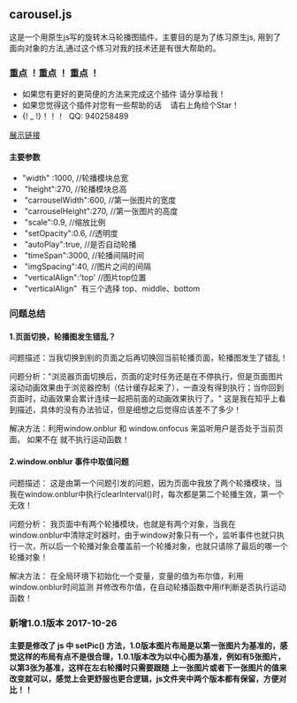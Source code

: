 ## carousel.js
这是一个用原生js写的旋转木马轮播图插件，主要目的是为了练习原生js, 用到了面向对象的方法,通过这个练习对我的技术还是有很大帮助的。
### 重点 ！重点 ！ 重点 ！
* 如果您有更好的更简便的方法来完成这个插件 请分享给我！
* 如果您觉得这个插件对您有一些帮助的话    请右上角给个Star！
* {! _ !}！！！  QQ: 940258489

[展示链接](https://seven-it.github.io/carousel/) 

#### 主要参数
* "width" :1000,                //轮播模块总宽
*  "height":270,                //轮播模块总高
*  "carrouselWidth":600,        //第一张图片的宽度
*  "carrouselHeight":270,       //第一张图片的高度
*  "scale":0.9,                 //缩放比例
*  "setOpacity":0.6,            //透明度
*  "autoPlay":true,             //是否自动轮播
*  "timeSpan":3000,             //轮播间隔时间
*  "imgSpacing":40,             //图片之间的间隔
*  "verticalAlign":'top'        //图片top位置
*  "verticalAlign"  有三个选择 top、middle、bottom 

### 问题总结
#### 1.页面切换，轮播图发生错乱？
问题描述：当我切换到别的页面之后再切换回当前轮播页面，轮播图发生了错乱！

问题分析："浏览器页面切换后，页面的定时任务还是在不停执行，但是页面图片滚动动画效果由于浏览器控制（估计缓存起来了），一直没有得到执行；当你回到页面时，动画效果会累计连续一起把前面的动画效果执行了。" 这是我在知乎上看到描述，具体的没有办法验证，但是细想之后觉得应该差不了多少！

解决方法：利用window.onblur 和 window.onfocus 来监听用户是否处于当前页面。 如果不在 就不执行运动函数！

#### 2.window.onblur 事件中取值问题 
问题描述： 这是由第一个问题引发的问题，因为页面中我放了两个轮播模块，当我在window.onblur中执行clearInterval()时，每次都是第二个轮播生效，第一个无效！

问题分析： 我页面中有两个轮播模块，也就是有两个对象，当我在window.onblur中清除定时器时，由于window对象只有一个，监听事件也就只执行一次，所以后一个轮播对象会覆盖前一个轮播对象，也就只请除了最后的哪一个轮播对象！

解决方法： 在全局环境下初始化一个变量，变量的值为布尔值，利用window.onblur时间监测 并修改布尔值，在自动轮播函数中用if判断是否执行运动函数！

### 新增1.0.1版本 2017-10-26
#### 主要是修改了 js 中 setPic() 方法，1.0版本图片布局是以第一张图片为基准的，感觉这样的布局有点不是很合理，1.0.1版本改为以中心图为基准，例如有5张图片，以第3张为基准，这样在左右轮播时只需要跟随 上一张图片或者下一张图片的值来改变就可以，感觉上会更舒服也更合逻辑，js文件夹中两个版本都有保留，方便对比！！

